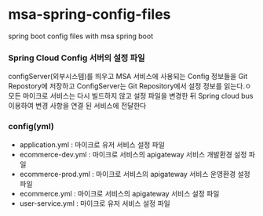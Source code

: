 # msa-spring-config-files
spring boot config files with msa spring boot

### Spring Cloud Config 서버의 설정 파일
configServer(외부시스템)를 띄우고 MSA 서비스에 사용되는 Config 정보들을 Git Repostory에 저장하고 ConfigServer는 Git Repository에서 설정 정보를 읽는다.ㅇ
모든 마이크로 서비스는 다시 빌드하지 않고 설정 파일을 변경한 뒤 Spring cloud bus 이용하여 변경 사항을 연결 된 서비스에 전달한다

### config(yml)
- application.yml : 마이크로 유저 서비스 설정 파일 
- ecommerce-dev.yml : 마이크로 서비스의 apigateway 서비스 개발환경 설정 파일 
- ecommerce-prod.yml : 마이크로 서비스의 apigateway 서비스 운영환경 설정 파일 
- ecommerce.yml : 마이크로 서비스의 apigateway 서비스 설정 파일 
- user-service.yml : 마이크로 유저 서비스 설정 파일 
